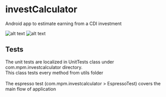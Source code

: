 # investCalculator

Android app to estimate earning from a CDI investment

![alt text](https://lh3.googleusercontent.com/-xJpo9CvLena0jK896jshpkJEowpWQ5YEIVuhLlOVzjxvpc5oLCJTjlUWqIq3H0gMgvjLzB9u7wq_iFEgxJCmmOMsD8yX-g5m8A-38J9EoHopGCWIHoFvxZlCZNehDPWUCFBUJJat6PhG2cwZvZejCFAp3ad0rKxRllHvAPfPaK9VV4OFwPUfqBdzyKYNoxN-hiuWFlLJXwARkyQkG11KHjuNIl2feKQsa2psymqX7ilLDxIIOt-WDrcWwoITI32m-3HLqqKB1ZkJXJ-H-WtXJa4OhJe_yfxWT2MFFvMDuDdn5rf0vDRONiqlaFnrfrX0kgRnHKKSYu8iqYyVceK-qhhpFc3tccjakXCidwwA9thSvS82iRZHJDvNpPh0nUsoMzchdqGMw1a4S9OUbaUVad845qCX_7NvIvAfkNOa0_I2lhFNE8wLC8-ImsIPgFH4sZXzdGn7og-hEnl9Mx3eIR4OrdgOc-KFtRRUIewwQPgMLuHGDSkULhHOykyi2ZiYxGeu6hBxrhT47wRZ_opaLF2wTpL90yaV6bcwqjvrZ_5IOPaid8Jol-zrahrQONBykvbUbtfDNnk5sige15hsCcxFtMxVuk3r_Zq51k=w467-h830-no)
![alt text](https://lh3.googleusercontent.com/vLtMVApmQXuOFiC6h4m2nxWUZA35R4K_p7XSYKo6IIGU7rRxVwCE_ylnv4oU43FFruZmkmf2Vbbqw183UMdSMlAMmCKul_WkLxwJJW1mees4mMF3NoefrI_Ton3KjHja7v6N2Jiq2jybDKU8NjtyW8qluaUB6wvwir2fr56-D3hJ2VyfBWkL2IgmaqElJTiLpmIngLS6jeLLGNQlzvijvGHmuZ6vHvBrvNuH3Vzuq2oR2QF9Th8hfIwNFI0ngNEu3yTuMBUCz_seO6WEoK9Sh2g8nUQjwfuYdDexFvp22KymHqUrZkZvgy0B4vQXIFBNwNXwZRsvJ030Eupzb4sjOMCVNpcT7iMpIipUsEd0qhtkTkRRD964fvQIUrPERV092M0wJbDVFoKFLT4a4S6O-xHqCEHZyKDTOyOvtQYV_1ybKawoiK8_kwvT7wEzqcPxdrxrOjBaOaV4_2bmPe9-qDahsjmj4AeKzAfnoI7ljG8Tcn1wCs5yW9NDap1OtfCDwpEgWA1OKMOuyYv3o-xnE9PM36MwtBSfRUThpTeNjE5zjkvGd-Vp6-_zbicvfv3aQLkgLemyUve4FQoYzYQnx6_xL1JQWbSf6N-qkEU=w467-h830-no)

## Tests

The unit tests are localized in UnitTests class under com.mpm.investcalculator directory.<br/>
This class tests every method from utils folder<br/><br/>
The espresso test (com.mpm.investcalculator > EspressoTest) covers the main flow of application

